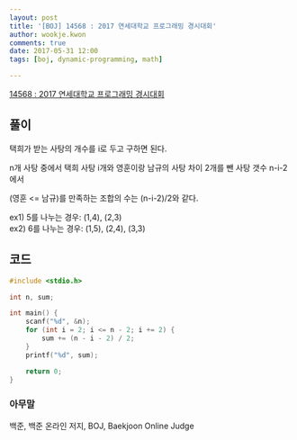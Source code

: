 ```yaml
---
layout: post
title: '[BOJ] 14568 : 2017 연세대학교 프로그래밍 경시대회'
author: wookje.kwon
comments: true
date: 2017-05-31 12:00
tags: [boj, dynamic-programming, math]

---
```


[14568 : 2017 연세대학교 프로그래밍 경시대회](https://www.acmicpc.net/problem/14568)

## 풀이

택희가 받는 사탕의 개수를 i로 두고 구하면 된다.

n개 사탕 중에서 택희 사탕 i개와 영훈이랑 남규의 사탕 차이 2개를 뺀 사탕 갯수 n-i-2에서

(영훈 <= 남규)를 만족하는 조합의 수는 (n-i-2)/2와 같다.

ex1) 5를 나누는 경우: (1,4), (2,3)  
ex2) 6를 나누는 경우: (1,5), (2,4), (3,3) 

## 코드

```cpp
#include <stdio.h>

int n, sum;

int main() {
	scanf("%d", &n);
	for (int i = 2; i <= n - 2; i += 2) {
		sum += (n - i - 2) / 2;
	}
	printf("%d", sum);

	return 0;
}
```

### 아무말  
백준, 백준 온라인 저지, BOJ, Baekjoon Online Judge